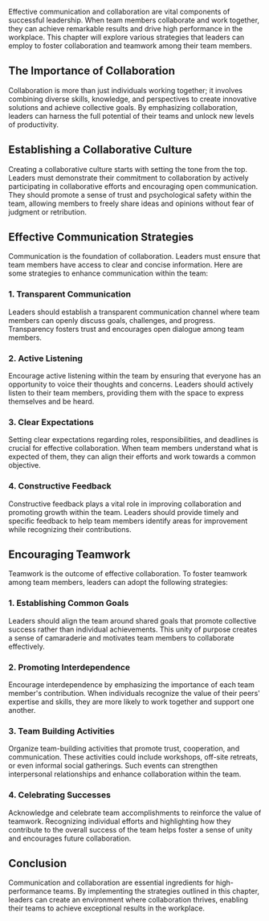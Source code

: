 
Effective communication and collaboration are vital components of successful leadership. When team members collaborate and work together, they can achieve remarkable results and drive high performance in the workplace. This chapter will explore various strategies that leaders can employ to foster collaboration and teamwork among their team members.

The Importance of Collaboration
-------------------------------

Collaboration is more than just individuals working together; it involves combining diverse skills, knowledge, and perspectives to create innovative solutions and achieve collective goals. By emphasizing collaboration, leaders can harness the full potential of their teams and unlock new levels of productivity.

Establishing a Collaborative Culture
------------------------------------

Creating a collaborative culture starts with setting the tone from the top. Leaders must demonstrate their commitment to collaboration by actively participating in collaborative efforts and encouraging open communication. They should promote a sense of trust and psychological safety within the team, allowing members to freely share ideas and opinions without fear of judgment or retribution.

Effective Communication Strategies
----------------------------------

Communication is the foundation of collaboration. Leaders must ensure that team members have access to clear and concise information. Here are some strategies to enhance communication within the team:

### 1. Transparent Communication

Leaders should establish a transparent communication channel where team members can openly discuss goals, challenges, and progress. Transparency fosters trust and encourages open dialogue among team members.

### 2. Active Listening

Encourage active listening within the team by ensuring that everyone has an opportunity to voice their thoughts and concerns. Leaders should actively listen to their team members, providing them with the space to express themselves and be heard.

### 3. Clear Expectations

Setting clear expectations regarding roles, responsibilities, and deadlines is crucial for effective collaboration. When team members understand what is expected of them, they can align their efforts and work towards a common objective.

### 4. Constructive Feedback

Constructive feedback plays a vital role in improving collaboration and promoting growth within the team. Leaders should provide timely and specific feedback to help team members identify areas for improvement while recognizing their contributions.

Encouraging Teamwork
--------------------

Teamwork is the outcome of effective collaboration. To foster teamwork among team members, leaders can adopt the following strategies:

### 1. Establishing Common Goals

Leaders should align the team around shared goals that promote collective success rather than individual achievements. This unity of purpose creates a sense of camaraderie and motivates team members to collaborate effectively.

### 2. Promoting Interdependence

Encourage interdependence by emphasizing the importance of each team member's contribution. When individuals recognize the value of their peers' expertise and skills, they are more likely to work together and support one another.

### 3. Team Building Activities

Organize team-building activities that promote trust, cooperation, and communication. These activities could include workshops, off-site retreats, or even informal social gatherings. Such events can strengthen interpersonal relationships and enhance collaboration within the team.

### 4. Celebrating Successes

Acknowledge and celebrate team accomplishments to reinforce the value of teamwork. Recognizing individual efforts and highlighting how they contribute to the overall success of the team helps foster a sense of unity and encourages future collaboration.

Conclusion
----------

Communication and collaboration are essential ingredients for high-performance teams. By implementing the strategies outlined in this chapter, leaders can create an environment where collaboration thrives, enabling their teams to achieve exceptional results in the workplace.
